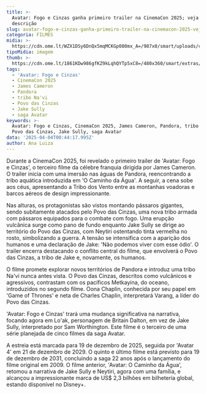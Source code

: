 ```yaml
---
title: >-
  Avatar: Fogo e Cinzas ganha primeiro trailer na CinemaCon 2025; veja a
  descrição
slug: avatar-fogo-e-cinzas-ganha-primeiro-trailer-na-cinemacon-2025-veja-a-descrio
categoria: FILMES
midia: >-
  https://cdn.ome.lt/WZX1DSy6DnQx5mqMCKGp080mx_A=/987x0/smart/uploads/conteudo/fotos/Design_sem_nome_12_vAr4XkE.jpg
tipoMidia: imagem
thumb: >-
  https://cdn.ome.lt/1861KDw986gfKZ9kLqhQYTp5xC8=/480x360/smart/extras/conteudos/01_KtR6KeF.jpg
tags:
  - 'Avatar: Fogo e Cinzas'
  - CinemaCon 2025
  - James Cameron
  - Pandora
  - tribo Na'vi
  - Povo das Cinzas
  - Jake Sully
  - saga Avatar
keywords: >-
  Avatar: Fogo e Cinzas, CinemaCon 2025, James Cameron, Pandora, tribo Na'vi,
  Povo das Cinzas, Jake Sully, saga Avatar
data: '2025-04-04T00:44:17.995Z'
author: Ana Luiza
---
```


Durante a CinemaCon 2025, foi revelado o primeiro trailer de 'Avatar: Fogo e Cinzas', o terceiro filme da célebre franquia dirigida por James Cameron. O trailer inicia com uma imersão nas águas de Pandora, reencontrando a tribo aquática introduzida em 'O Caminho da Água'. A seguir, a cena sobe aos céus, apresentando a Tribo dos Vento entre as montanhas voadoras e barcos aéreos de design impressionante.

Nas alturas, os protagonistas são vistos montando pássaros gigantes, sendo subitamente atacados pelo Povo das Cinzas, uma nova tribo armada com pássaros equipados para o combate com fogo. Uma erupção vulcânica surge como pano de fundo enquanto Jake Sully se dirige ao território do Povo das Cinzas, com Neytiri ostentando tinta vermelha no rosto, simbolizando a guerra. A tensão se intensifica com a aparição dos humanos e uma declaração de Jake: 'Não podemos viver com esse ódio'. O trailer encerra destacando o conflito central do filme, que envolverá o Povo das Cinzas, a tribo de Jake e, novamente, os humanos.

O filme promete explorar novos territórios de Pandora e introduz uma tribo Na'vi nunca antes vista. O Povo das Cinzas, descritos como vulcânicos e agressivos, contrastam com os pacíficos Metkayina, do oceano, introduzidos no segundo filme. Oona Chaplin, conhecida por seu papel em 'Game of Thrones' e neta de Charles Chaplin, interpretará Varang, a líder do Povo das Cinzas.

'Avatar: Fogo e Cinzas' trará uma mudança significativa na narrativa, focando agora em Lo'ak, personagem de Britain Dalton, em vez de Jake Sully, interpretado por Sam Worthington. Este filme é o terceiro de uma série planejada de cinco filmes da saga Avatar.

A estreia está marcada para 19 de dezembro de 2025, seguida por 'Avatar 4' em 21 de dezembro de 2029. O quinto e último filme está previsto para 19 de dezembro de 2031, concluindo a saga 22 anos após o lançamento do filme original em 2009. O filme anterior, 'Avatar: O Caminho da Água', retomou a narrativa de Jake Sully e Neytiri, agora com uma família, e alcançou a impressionante marca de US$ 2,3 bilhões em bilheteria global, estando disponível no Disney+.
